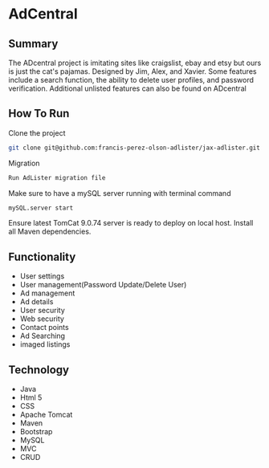 # AdCentral


## Summary

The ADcentral project is imitating sites like craigslist, ebay and etsy but ours is just the cat's pajamas. Designed by Jim, Alex, and Xavier.
Some features include a search function, the ability to delete user profiles, and password verification. Additional unlisted features can also be found on
ADcentral

## How To Run
Clone the project
```bash 
git clone git@github.com:francis-perez-olson-adlister/jax-adlister.git
```
Migration
```bash
Run AdLister migration file
```
Make sure to have a mySQL server running with terminal command
```bash
mySQL.server start
```


Ensure latest TomCat 9.0.74 server is ready to deploy on local host. Install all Maven dependencies.


## Functionality

* User settings
* User management(Password Update/Delete User)
* Ad management
* Ad details
* User security
* Web security
* Contact points
* Ad Searching
* imaged listings




## Technology

* Java
* Html 5
* CSS
* Apache Tomcat
* Maven
* Bootstrap
* MySQL
* MVC
* CRUD











